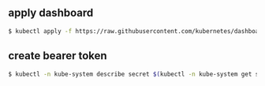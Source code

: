 ## apply dashboard
```bash
$ kubectl apply -f https://raw.githubusercontent.com/kubernetes/dashboard/v1.10.1/src/deploy/recommended/kubernetes-dashboard.yaml
```

## create bearer token
```bash
$ kubectl -n kube-system describe secret $(kubectl -n kube-system get secret | grep admin-user | awk '{print $1}')
```
